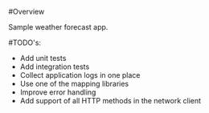 #Overview

Sample weather forecast app.


#TODO's:
- Add unit tests
- Add integration tests
- Collect application logs in one place
- Use one of the mapping libraries
- Improve error handling
- Add support of all HTTP methods in the network client 
